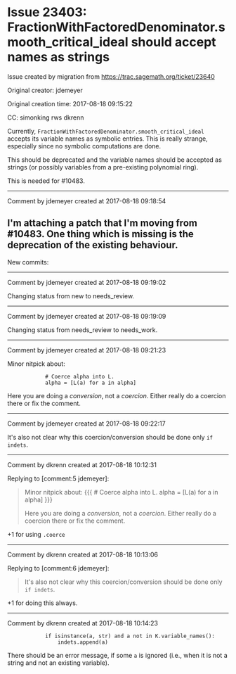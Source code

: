 # Issue 23403: FractionWithFactoredDenominator.smooth_critical_ideal should accept names as strings

Issue created by migration from https://trac.sagemath.org/ticket/23640

Original creator: jdemeyer

Original creation time: 2017-08-18 09:15:22

CC:  simonking rws dkrenn

Currently, `FractionWithFactoredDenominator.smooth_critical_ideal` accepts its variable names as symbolic entries. This is really strange, especially since no symbolic computations are done.

This should be deprecated and the variable names should be accepted as strings (or possibly variables from a pre-existing polynomial ring).

This is needed for #10483.


---

Comment by jdemeyer created at 2017-08-18 09:18:54

I'm attaching a patch that I'm moving from #10483. One thing which is missing is the deprecation of the existing behaviour.
----
New commits:


---

Comment by jdemeyer created at 2017-08-18 09:19:02

Changing status from new to needs_review.


---

Comment by jdemeyer created at 2017-08-18 09:19:09

Changing status from needs_review to needs_work.


---

Comment by jdemeyer created at 2017-08-18 09:21:23

Minor nitpick about:

```
            # Coerce alpha into L.
            alpha = [L(a) for a in alpha]
```


Here you are doing a _conversion_, not a _coercion_. Either really do a coercion there or fix the comment.


---

Comment by jdemeyer created at 2017-08-18 09:22:17

It's also not clear why this coercion/conversion should be done only `if indets`.


---

Comment by dkrenn created at 2017-08-18 10:12:31

Replying to [comment:5 jdemeyer]:
> Minor nitpick about:
> {{{
>             # Coerce alpha into L.
>             alpha = [L(a) for a in alpha]
> }}}
> 
> Here you are doing a _conversion_, not a _coercion_. Either really do a coercion there or fix the comment.

+1 for using `.coerce`


---

Comment by dkrenn created at 2017-08-18 10:13:06

Replying to [comment:6 jdemeyer]:
> It's also not clear why this coercion/conversion should be done only `if indets`.

+1 for doing this always.


---

Comment by dkrenn created at 2017-08-18 10:14:23


```
            if isinstance(a, str) and a not in K.variable_names():
                indets.append(a)
```

There should be an error message, if some `a` is ignored (i.e., when it is not a string and not an existing variable).
